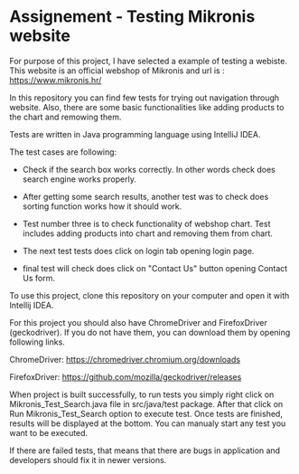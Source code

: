 # Assignement - Testing Mikronis website

For purpose of this project, I have selected a example of testing a webiste.
This website is an official webshop of Mikronis and url is :
https://www.mikronis.hr/

In this repository you can find few tests for trying out navigation through website. 
Also, there are some basic functionalities like adding products to the chart and 
remowing them.

Tests are written in Java programming language using IntelliJ IDEA.

The test cases are following:

* Check if the search box works correctly. In other words check does search
 engine works properly.

* After getting some search results, another test was to check does sorting function works 
how it should work.

* Test number three is to check functionality of webshop chart. Test includes adding
products into chart and removing them from chart.

* The next test tests does click on login tab opening login page.
* final test will check does click on "Contact Us" button opening Contact Us form.

To use this project, clone this repository on your computer and open it with Intellij IDEA. 

For this project you should also have ChromeDriver and FirefoxDriver (geckodriver). If you do not have them, you can download them by opening following links.

ChromeDriver: https://chromedriver.chromium.org/downloads

FirefoxDriver: https://github.com/mozilla/geckodriver/releases

When project is built successfully, to run tests you simply right click on Mikronis_Test_Search.java file in src/java/test package. After that click on Run Mikronis_Test_Search option to execute test. 
Once tests are finished, results will be displayed at the bottom. You can manualy start any test you want to be executed.



If there are failed tests, that means that there are bugs in application and developers should fix it in newer versions.


